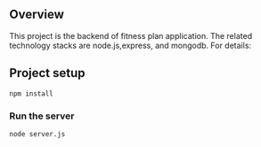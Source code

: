 ## Overview
This project is the backend of fitness plan application. The related technology stacks are node.js,express, and mongodb.
For details:

## Project setup

```
npm install
```

### Run the server

```
node server.js
```


